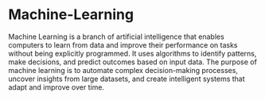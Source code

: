 # Machine-Learning
Machine Learning is a branch of artificial intelligence that enables computers to learn from data and improve their performance on tasks without being explicitly programmed. It uses algorithms to identify patterns, make decisions, and predict outcomes based on input data. The purpose of machine learning is to automate complex decision-making processes, uncover insights from large datasets, and create intelligent systems that adapt and improve over time.
